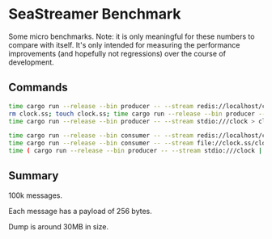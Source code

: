 # SeaStreamer Benchmark

Some micro benchmarks. Note: it is only meaningful for these numbers to compare with itself. It's only intended for measuring the performance improvements (and hopefully not regressions) over the course of development.

## Commands

```sh
time cargo run --release --bin producer -- --stream redis://localhost/clock
rm clock.ss; touch clock.ss; time cargo run --release --bin producer -- --stream file://clock.ss/clock
time cargo run --release --bin producer -- --stream stdio:///clock > clock.log

time cargo run --release --bin consumer -- --stream redis://localhost/clock
time cargo run --release --bin consumer -- --stream file://clock.ss/clock
time ( cargo run --release --bin producer -- --stream stdio:///clock | cargo run --release --bin relay -- --input clock --output relay | cargo run --release --bin consumer -- --stream stdio:///relay )
```

## Summary

100k messages.

Each message has a payload of 256 bytes.

Dump is around 30MB in size.
